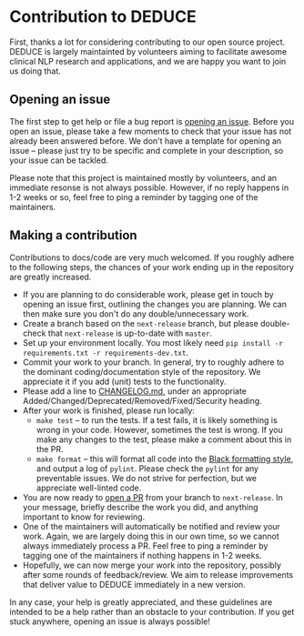 # Contribution to DEDUCE

First, thanks a lot for considering contributing to our open source project. DEDUCE is largely maintainted by volunteers aiming to facilitate awesome clinical NLP research and applications, and we are happy you want to join us doing that.  

## Opening an issue

The first step to get help or file a bug report is [opening an issue](https://github.com/vmenger/deduce/issues). Before you open an issue, please take a few moments to check that your issue has not already been answered before. We don't have a template for opening an issue – please just try to be specific and complete in your description, so your issue can be tackled. 

Please note that this project is maintained mostly by volunteers, and an immediate resonse is not always possible. However, if no reply happens in 1-2 weeks or so, feel free to ping a reminder by tagging one of the maintainers. 

## Making a contribution 

Contributions to docs/code are very much welcomed. If you roughly adhere to the following steps, the chances of your work ending up in the repository are greatly increased. 

* If you are planning to do considerable work, please get in touch by opening an issue first, outlining the changes you are planning. We can then make sure you don't do any double/unnecessary work. 
* Create a branch based on the `next-release` branch, but please double-check that `next-release` is up-to-date with `master`.
* Set up your environment locally. You most likely need `pip install -r requirements.txt -r requirements-dev.txt`.
* Commit your work to your branch. In general, try to roughly adhere to the dominant coding/documentation style of the repository. We appreciate it if you add (unit) tests to the functionality.
* Please add a line to [CHANGELOG.md](CHANGELOG.md), under an appropriate Added/Changed/Deprecated/Removed/Fixed/Security heading.  
* After your work is finished, please run locally:
  * `make test` – to run the tests. If a test fails, it is likely something is wrong in your code. However, sometimes the test is wrong. If you make any changes to the test, please make a comment about this in the PR. 
  * `make format` – this will format all code into the [Black formatting style](https://github.com/psf/black), and output a log of `pylint`. Please check the `pylint` for any preventable issues. We do not strive for perfection, but we appreciate well-linted code. 
* You are now ready to [open a PR](https://github.com/vmenger/deduce/pulls) from your branch to `next-release`. In your message, briefly describe the work you did, and anything important to know for reviewing. 
* One of the maintainers will automatically be notified and review your work. Again, we are largely doing this in our own time, so we cannot always immediately process a PR. Feel free to ping a reminder by tagging one of the maintainers if nothing happens in 1-2 weeks. 
* Hopefully, we can now merge your work into the repository, possibly after some rounds of feedback/review. We aim to release improvements that deliver value to DEDUCE immediately in a new version. 

In any case, your help is greatly appreciated, and these guidelines are intended to be a help rather than an obstacle to your contribution. If you get stuck anywhere, opening an issue is always possible!